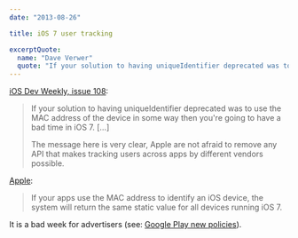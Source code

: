 ```yaml
---
date: "2013-08-26"

title: iOS 7 user tracking

excerptQuote:
  name: "Dave Verwer"
  quote: "If your solution to having uniqueIdentifier deprecated was to use the MAC address of the device in some way then you're going to have a bad time in iOS 7."
---
```


[iOS Dev Weekly, issue 108](http://iosdevweekly.com/issues/108/):

> If your solution to having uniqueIdentifier deprecated was to use the MAC address of the device in some way then you're going to have a bad time in iOS 7. […]
>
> The message here is very clear, Apple are not afraid to remove any API that makes tracking users across apps by different vendors possible.

[Apple](https://developer.apple.com/news/index.php?id=8222013a):

> If your apps use the MAC address to identify an iOS device, the system will return the same static value for all devices running iOS 7.

It is a bad week for advertisers (see: [Google Play new policies](https://matthieuoger.com/2013/08/google-play-new-policies/)).
